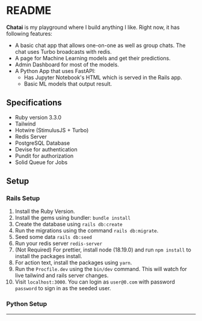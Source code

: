 # README

**Chatai** is my playground where I build anything I like. Right now, it has following features:

* A basic chat app that allows one-on-one as well as group chats. The chat uses Turbo broadcasts with redis.
* A page for Machine Learning models and get their predictions.
* Admin Dashboard for most of the models.
* A Python App that uses FastAPI:
    - Has Jupyter Notebook's HTML which is served in the Rails app.
    - Basic ML models that output result.

## Specifications

* Ruby version 3.3.0
* Tailwind
* Hotwire (StimulusJS + Turbo)
* Redis Server
* PostgreSQL Database
* Devise for authentication
* Pundit for authorization
* Solid Queue for Jobs

## Setup

### Rails Setup

1. Install the Ruby Version.
2. Install the gems using bundler: `bundle install`
3. Create the database using `rails db:create`
4. Run the migrations using the command `rails db:migrate`.
5. Seed some data `rails db:seed`
6. Run your redis server `redis-server`
7. (Not Required) For prettier, install node (18.19.0) and run `npm install` to install the packages install.
8. For action text, install the packages using `yarn`.
9. Run the `Procfile.dev` using the `bin/dev` command. This will watch for live tailwind and rails server changes.
10. Visit `localhost:3000`. You can login as `user@0.com` with password `password` to sign in as the seeded user.

### Python Setup

---

